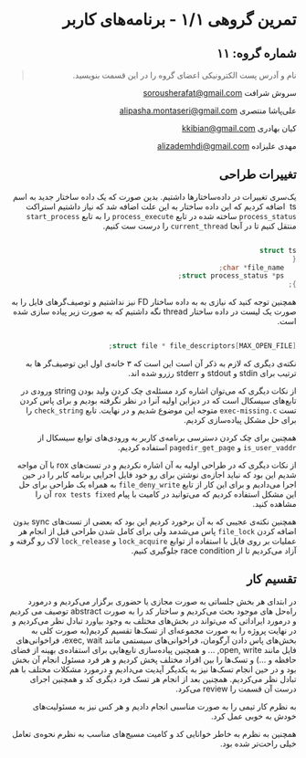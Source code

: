 <div dir="rtl">

تمرین گروهی ۱/۱ - برنامه‌های کاربر 
======================

شماره گروه: ۱۱
-----
> نام و آدرس پست الکترونیکی اعضای گروه را در این قسمت بنویسید.

سروش شرافت sorousherafat@gmail.com 

علی‌پاشا منتصری alipasha.montaseri@gmail.com

کیان بهادری  kkibian@gmail.com

مهدی علیزاده alizademhdi@gmail.com 


## تغییرات طراحی

یک‌سری تغییرات در داده‌ساختارها داشتیم. بدین صورت که یک داده ساختار جدید به اسم ts  اضافه کردیم که این داده ساختار به این علت اضافه شد که نیاز داشتیم استراکت `process_status` ساخته شده در تابع `process_execute` را به تابع `start_process` منتقل کنیم تا در آنجا `current_thread` را درست ست کنیم.


```C

struct ts
{
   char *file_name;
   struct process_status *ps;
};


```

همچنین توجه کنید که نیازی به به داده ساختار FD نیز نداشتیم و توصیف‌گرهای فایل را به صورت یک لیست در داده ساختار thread نگه داشتیم که به صورت زیر پیاده سازی شده است.


```C

struct file * file_descriptors[MAX_OPEN_FILE];

```

نکته‌ی دیگری که لازم به ذکر آن است این است که ۳ خانه‌ی اول این توصیف‌گر ها به ترتیب برای stdin و stdout و stderr رزرو شده اند.

از نکات دیگری که می‌توان اشاره کرد مسئله‌ی چک کردن ولید بودن string ورودی در تابع‌های سیسکال است که در دیزاین اولیه آنرا در نظر نگرفته بودیم و برای پاس کردن تست `exec-missing.c` متوجه این موضوع شدیم و در نهایت. تابع `check_string` را برای حل مشکل پیاده‌سازی کردیم.

همچنین برای چک کردن دسترسی برنامه‌ی کاربر به ورودی‌های توابع سیسکال از `is_user_vaddr` و `pagedir_get_page` استفاده کردیم.

از نکات دیگری که در طراحی اولیه به آن اشاره نکردیم و در تست‌های rox با آن مواجه شدیم این بود که نباید اجازه‌ی نوشتن برای رو خود فایل اجرایی برنامه کابر را در حین اجرا می‌دادیم و برای این کار از تابع `file_deny_write` به همراه یک طراحی برای حل این مشکل استفاده کردیم که می‌توانید در کامیت با پیام  `rox tests fixed` آن را مشاهده کنید.

همچنین نکته‌ی عجیبی که به آن برخورد کردیم این بود که بعضی از تست‌های sync بدون اضافه کردن `file_lock` پاس می‌شدمد ولی برای کامل شدن طراحی قبل از انجام هر عملیات بر روی فایل با استفاده از توابع `lock_acquire` و `lock_release` لاک رو گرفته و آزاد می‌کردیم تا از race condition جلوگیری کنیم.



## تقسیم کار

در ابتدای هر بخش جلساتی به صورت مجازی یا حضوری برگزار می‌کردیم و درمورد راه‌حل های موجود بحث می‌کردیم و ساختار کد را به صورت abstract توصیف می کردیم و درمورد ایراداتی که می‌تواند در بخش‌های مختلف به وجود بیاورد تبادل نظر می‌کردیم و در نهایت پروژه‌ را به صورت مجموعه‌ای از تسک‌ها تقسیم کردیم(به صورت کلی به بخش‌های پاس دادن آرگومان، فراخوانی‌های سیستمی مانند exec, wait، فراخوانی‌های فایل مانند open, write, ... و همچنین پیاده‌سازی تابع‌هایی برای استفاده‌ی بهینه از فضای حافظه و ...) و تسک‌ها را بین افراد مختلف پخش کردیم و هر فرد مسئول انجام آن بخش بود و در حین انجام تسک‌ها نیز به یکدیگر آپدیت می‌دادیم و درمورد مشکلات مختلف با هم تبادل نظر می‌کردیم. همچنین بعد از انجام هر تسک فرد دیگری کد و همچنین اجرای درست آن قسمت را review می‌کرد.

به نظرم کار تیمی را به صورت مناسبی انجام دادیم و هر کس نیز به مسئولیت‌های خودش به خوبی عمل کرد.

همچنین به نظرم به خاطر خوانایی کد و کامیت مسیج‌های مناسب به نظرم نحوه‌ی تعامل خیلی راحت‌تر شده بود.

</div>